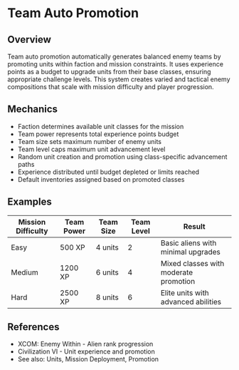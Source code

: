 # Team Auto Promotion

## Overview
Team auto promotion automatically generates balanced enemy teams by promoting units within faction and mission constraints. It uses experience points as a budget to upgrade units from their base classes, ensuring appropriate challenge levels. This system creates varied and tactical enemy compositions that scale with mission difficulty and player progression.

## Mechanics
- Faction determines available unit classes for the mission
- Team power represents total experience points budget
- Team size sets maximum number of enemy units
- Team level caps maximum unit advancement level
- Random unit creation and promotion using class-specific advancement paths
- Experience distributed until budget depleted or limits reached
- Default inventories assigned based on promoted classes

## Examples
| Mission Difficulty | Team Power | Team Size | Team Level | Result |
|-------------------|------------|-----------|------------|--------|
| Easy | 500 XP | 4 units | 2 | Basic aliens with minimal upgrades |
| Medium | 1200 XP | 6 units | 4 | Mixed classes with moderate promotion |
| Hard | 2500 XP | 8 units | 6 | Elite units with advanced abilities |

## References
- XCOM: Enemy Within - Alien rank progression
- Civilization VI - Unit experience and promotion
- See also: Units, Mission Deployment, Promotion